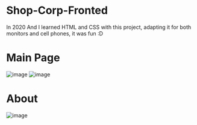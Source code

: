 # Shop-Corp-Fronted
In 2020 And I learned HTML and CSS with this project, adapting it for both monitors and cell phones, it was fun :D
# Main Page
![image](https://user-images.githubusercontent.com/85316618/209898152-2a9d5aff-9bbf-4497-89a9-8ea70e2366fd.png)
![image](https://user-images.githubusercontent.com/85316618/209898195-b85b3b63-65cb-4a0f-ac22-fdacb914e469.png)

# About 
![image](https://user-images.githubusercontent.com/85316618/209898215-b37ce130-eff8-46a2-a425-8943ec7aa4f9.png)



